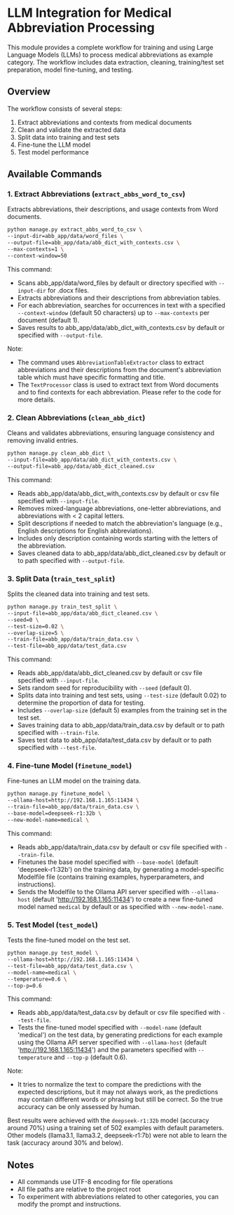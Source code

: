 # LLM Integration for Medical Abbreviation Processing

This module provides a complete workflow for training and using Large Language Models (LLMs) to process medical abbreviations as example category. The workflow includes data extraction, cleaning, training/test set preparation, model fine-tuning, and testing.

## Overview

The workflow consists of several steps:
1. Extract abbreviations and contexts from medical documents
2. Clean and validate the extracted data
3. Split data into training and test sets
4. Fine-tune the LLM model
5. Test model performance

## Available Commands

### 1. Extract Abbreviations (`extract_abbs_word_to_csv`)
Extracts abbreviations, their descriptions, and usage contexts from Word documents.

```bash
python manage.py extract_abbs_word_to_csv \
--input-dir=abb_app/data/word_files \
--output-file=abb_app/data/abb_dict_with_contexts.csv \
--max-contexts=1 \
--context-window=50
```
This command:

- Scans abb_app/data/word_files by default or directory specified with `--input-dir` for .docx files.
- Extracts abbreviations and their descriptions from abbreviation tables.
- For each abbreviation, searches for occurrences in text with a specified `--context-window` (default 50 characters) up to `--max-contexts` per document (default 1).
- Saves results to abb_app/data/abb_dict_with_contexts.csv by default or specified with `--output-file`.

Note:
- The command uses `AbbreviationTableExtractor` class to extract abbreviations and their descriptions from the document's abbreviation table which must have specific formatting and title. 
- The `TextProcessor` class is used to extract text from Word documents and to find contexts for each abbreviation. 
Please refer to the code for more details.

### 2. Clean Abbreviations (`clean_abb_dict`)
Cleans and validates abbreviations, ensuring language consistency and removing invalid entries.

```bash
python manage.py clean_abb_dict \
--input-file=abb_app/data/abb_dict_with_contexts.csv \
--output-file=abb_app/data/abb_dict_cleaned.csv
```
This command:

- Reads abb_app/data/abb_dict_with_contexts.csv by default or csv file specified with `--input-file`.
- Removes mixed-language abbreviations, one-letter abbreviations, and abbreviations with < 2 capital letters.
- Split descriptions if needed to match the abbreviation's language (e.g., English descriptions for English abbreviations).
- Includes only description containing words starting with the letters of the abbreviation.
- Saves cleaned data to abb_app/data/abb_dict_cleaned.csv by default or to path specified with `--output-file`.

### 3. Split Data (`train_test_split`)
Splits the cleaned data into training and test sets.

```bash
python manage.py train_test_split \
--input-file=abb_app/data/abb_dict_cleaned.csv \
--seed=0 \
--test-size=0.02 \
--overlap-size=5 \
--train-file=abb_app/data/train_data.csv \
--test-file=abb_app/data/test_data.csv
```
This command:

- Reads abb_app/data/abb_dict_cleaned.csv by default or csv file specified with `--input-file`.
- Sets random seed for reproducibility with `--seed` (default 0).
- Splits data into training and test sets, using `--test-size` (default 0.02) to determine the proportion of data for testing.
- Includes `--overlap-size` (default 5) examples from the training set in the test set.
- Saves training data to abb_app/data/train_data.csv by default or to path specified with `--train-file`.
- Saves test data to abb_app/data/test_data.csv by default or to path specified with `--test-file`.

### 4. Fine-tune Model (`finetune_model`)
Fine-tunes an LLM model on the training data.

```bash
python manage.py finetune_model \
--ollama-host=http://192.168.1.165:11434 \
--train-file=abb_app/data/train_data.csv \
--base-model=deepseek-r1:32b \
--new-model-name=medical \
```
This command:

- Reads abb_app/data/train_data.csv by default or csv file specified with `--train-file`.
- Finetunes the base model specified with `--base-model` (default 'deepseek-r1:32b') on the training data, by generating a model-specific Modelfile file (contains training examples, hyperparameters, and instructions).
- Sends the Modelfile to the Ollama API server specified with `--ollama-host` (default 'http://192.168.1.165:11434') to create a new fine-tuned model named `medical` by default or as specified with `--new-model-name`.

### 5. Test Model (`test_model`)
Tests the fine-tuned model on the test set.

```bash
python manage.py test_model \
--ollama-host=http://192.168.1.165:11434 \
--test-file=abb_app/data/test_data.csv \
--model-name=medical \
--temperature=0.6 \
--top-p=0.6
```
This command:

- Reads abb_app/data/test_data.csv by default or csv file specified with `--test-file`.
- Tests the fine-tuned model specified with `--model-name` (default 'medical') on the test data, by generating predictions for each example using the Ollama API server specified with `--ollama-host` (default 'http://192.168.1.165:11434') and the parameters specified with `--temperature` and `--top-p` (default 0.6).

Note:
- It tries to normalize the text to compare the predictions with the expected descriptions, but it may not always work, as the predictions may contain different words or phrasing but still be correct. So the true accuracy can be only assessed by human.

Best results were achieved with the `deepseek-r1:32b` model (accuracy around 70%) using a training set of 502 examples with default parameters. Other models (llama3.1, llama3.2, deepseek-r1:7b) were not able to learn the task (accuracy around 30% and below).

## Notes

- All commands use UTF-8 encoding for file operations
- All file paths are relative to the project root
- To experiment with abbreviations related to other categories, you can modify the prompt and instructions.
